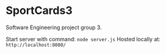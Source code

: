 # SportCards3
Software Engineering project group 3.

Start server with command: `node server.js`
Hosted locally at: `http://localhost:8080/`